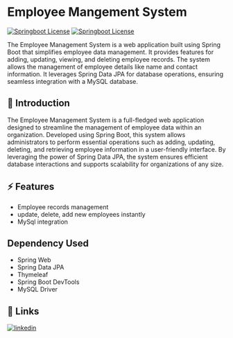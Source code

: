 # Employee Mangement System

[![Springboot License](https://img.shields.io/badge/Spring_Boot-6DB33F?style=for-the-badge&logo=spring-boot&logoColor=white)](https://spring.io/)
[![Springboot License]((https://img.shields.io/badge/MySQL-005C84?style=for-the-badge&logo=mysql&logoColor=white))](https://www.mysql.com/)

The Employee Management System is a web application built using Spring Boot that simplifies employee data management. It provides features for adding, updating, viewing, and deleting employee records. The system allows the management of employee details like name and contact information. It leverages Spring Data JPA for database operations, ensuring seamless integration with a MySQL database.

## 💬 Introduction

The Employee Management System is a full-fledged web application designed to streamline the management of employee data within an organization. Developed using Spring Boot, this system allows administrators to perform essential operations such as adding, updating, deleting, and retrieving employee information in a user-friendly interface. By leveraging the power of Spring Data JPA, the system ensures efficient database interactions and supports scalability for organizations of any size.

## ⚡️ Features
- Employee records management
- update, delete, add new employees instantly
- MySql integration

## Dependency Used
- Spring Web
- Spring Data JPA
- Thymeleaf
- Spring Boot DevTools
- MySQL Driver

## 🔗 Links

[![linkedin](https://img.shields.io/badge/linkedin-0A66C2?style=for-the-badge&logo=linkedin&logoColor=white)](https://www.linkedin.com/in/sanjay-kumar-parida/)
